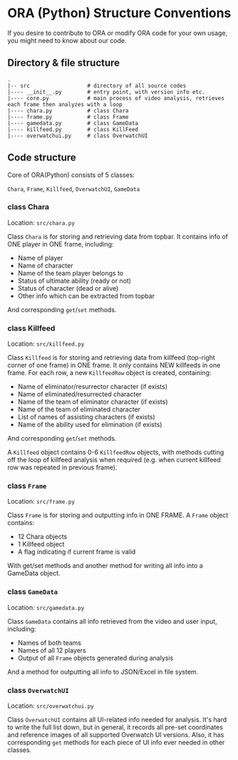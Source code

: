 # ORA (Python) Structure Conventions

If you desire to contribute to ORA or modify ORA code for your own usage, you might need to know about our code.

## Directory & file structure

```
.
|-- src                  # directory of all source codes
|---- __init__.py        # entry point, with version info etc.
|---- core.py            # main process of video analysis, retrieves each frame then analyzes with a loop
|---- chara.py           # class Chara
|---- frame.py           # class Frame
|---- gamedata.py        # class GameData
|---- killfeed.py        # class KillFeed
|---- overwatchui.py     # class OverwatchUI
```

## Code structure

Core of ORA(Python) consists of 5 classes: 

`Chara`, `Frame`, `Killfeed`, `OverwatchUI`, `GameData`

### class Chara

Location: `src/chara.py`

Class `Chara` is for storing and retrieving data from topbar. It contains info of ONE player in ONE frame, including:

* Name of player
* Name of character
* Name of the team player belongs to
* Status of ultimate ability (ready or not)
* Status of character (dead or alive)
* Other info which can be extracted from topbar

And corresponding `get`/`set` methods.

### class Killfeed

Location: `src/killfeed.py`

Class `Killfeed` is for storing and retrieving data from killfeed (top-right corner of one frame) in ONE frame. It only contains NEW killfeeds in one frame. For each row, a new `KillfeedRow` object is created, containing:

* Name of eliminator/resurrector character (if exists)
* Name of eliminated/resurrected character
* Name of the team of eliminator character (if exists)
* Name of the team of eliminated character
* List of names of assisting characters (if exists)
* Name of the ability used for elimination (if exists)

And corresponding `get`/`set` methods.

A `Killfeed` object contains 0-6 `KillfeedRow` objects, with methods cutting off the loop of killfeed analysis when required (e.g. when current killfeed row was repeated in previous frame).

### class `Frame`

Location: `src/frame.py`

Class `Frame` is for storing and outputting info in ONE FRAME. A `Frame` object contains:

* 12 Chara objects
* 1 Killfeed object
* A flag indicating if current frame is valid

With get/set methods and another method for writing all info into a GameData object.

### class `GameData`

Location: `src/gamedata.py`

Class `GameData` contains all info retrieved from the video and user input, including:

* Names of both teams
* Names of all 12 players
* Output of all `Frame` objects generated during analysis

And a method for outputting all info to JSON/Excel in file system.

### class `OverwatchUI`

Location: `src/overwatchui.py`

Class `OverwatchUI` contains all UI-related info needed for analysis. It's hard to write the full list down, but in general, it records all pre-set coordinates and reference images of all supported Overwatch UI versions. Also, it has corresponding `get` methods for each piece of UI info ever needed in other classes.